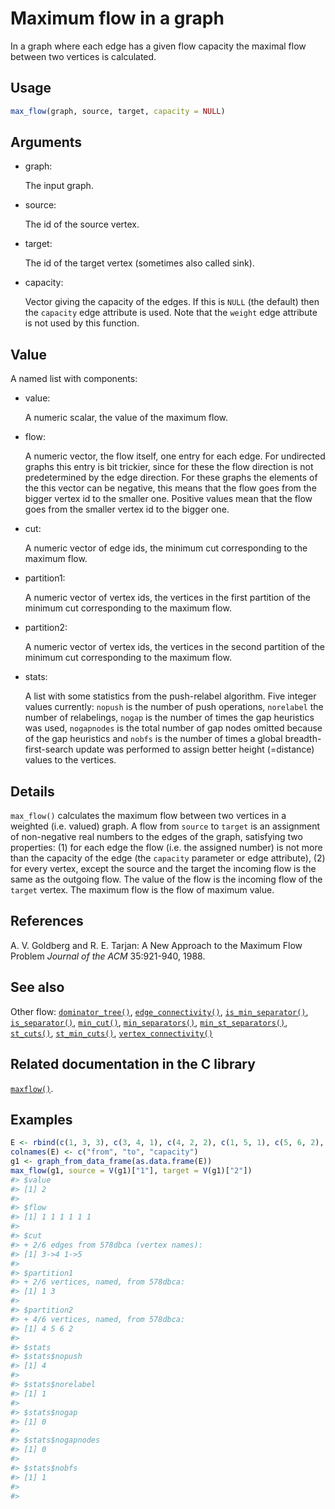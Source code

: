 # Maximum flow in a graph

In a graph where each edge has a given flow capacity the maximal flow
between two vertices is calculated.

## Usage

``` r
max_flow(graph, source, target, capacity = NULL)
```

## Arguments

- graph:

  The input graph.

- source:

  The id of the source vertex.

- target:

  The id of the target vertex (sometimes also called sink).

- capacity:

  Vector giving the capacity of the edges. If this is `NULL` (the
  default) then the `capacity` edge attribute is used. Note that the
  `weight` edge attribute is not used by this function.

## Value

A named list with components:

- value:

  A numeric scalar, the value of the maximum flow.

- flow:

  A numeric vector, the flow itself, one entry for each edge. For
  undirected graphs this entry is bit trickier, since for these the flow
  direction is not predetermined by the edge direction. For these graphs
  the elements of the this vector can be negative, this means that the
  flow goes from the bigger vertex id to the smaller one. Positive
  values mean that the flow goes from the smaller vertex id to the
  bigger one.

- cut:

  A numeric vector of edge ids, the minimum cut corresponding to the
  maximum flow.

- partition1:

  A numeric vector of vertex ids, the vertices in the first partition of
  the minimum cut corresponding to the maximum flow.

- partition2:

  A numeric vector of vertex ids, the vertices in the second partition
  of the minimum cut corresponding to the maximum flow.

- stats:

  A list with some statistics from the push-relabel algorithm. Five
  integer values currently: `nopush` is the number of push operations,
  `norelabel` the number of relabelings, `nogap` is the number of times
  the gap heuristics was used, `nogapnodes` is the total number of gap
  nodes omitted because of the gap heuristics and `nobfs` is the number
  of times a global breadth-first-search update was performed to assign
  better height (=distance) values to the vertices.

## Details

`max_flow()` calculates the maximum flow between two vertices in a
weighted (i.e. valued) graph. A flow from `source` to `target` is an
assignment of non-negative real numbers to the edges of the graph,
satisfying two properties: (1) for each edge the flow (i.e. the assigned
number) is not more than the capacity of the edge (the `capacity`
parameter or edge attribute), (2) for every vertex, except the source
and the target the incoming flow is the same as the outgoing flow. The
value of the flow is the incoming flow of the `target` vertex. The
maximum flow is the flow of maximum value.

## References

A. V. Goldberg and R. E. Tarjan: A New Approach to the Maximum Flow
Problem *Journal of the ACM* 35:921-940, 1988.

## See also

Other flow:
[`dominator_tree()`](https://r.igraph.org/reference/dominator_tree.md),
[`edge_connectivity()`](https://r.igraph.org/reference/edge_connectivity.md),
[`is_min_separator()`](https://r.igraph.org/reference/is_min_separator.md),
[`is_separator()`](https://r.igraph.org/reference/is_separator.md),
[`min_cut()`](https://r.igraph.org/reference/min_cut.md),
[`min_separators()`](https://r.igraph.org/reference/min_separators.md),
[`min_st_separators()`](https://r.igraph.org/reference/min_st_separators.md),
[`st_cuts()`](https://r.igraph.org/reference/st_cuts.md),
[`st_min_cuts()`](https://r.igraph.org/reference/st_min_cuts.md),
[`vertex_connectivity()`](https://r.igraph.org/reference/vertex_connectivity.md)

## Related documentation in the C library

[`maxflow()`](https://igraph.org/c/html/latest/igraph-Flows.html#igraph_maxflow).

## Examples

``` r
E <- rbind(c(1, 3, 3), c(3, 4, 1), c(4, 2, 2), c(1, 5, 1), c(5, 6, 2), c(6, 2, 10))
colnames(E) <- c("from", "to", "capacity")
g1 <- graph_from_data_frame(as.data.frame(E))
max_flow(g1, source = V(g1)["1"], target = V(g1)["2"])
#> $value
#> [1] 2
#> 
#> $flow
#> [1] 1 1 1 1 1 1
#> 
#> $cut
#> + 2/6 edges from 578dbca (vertex names):
#> [1] 3->4 1->5
#> 
#> $partition1
#> + 2/6 vertices, named, from 578dbca:
#> [1] 1 3
#> 
#> $partition2
#> + 4/6 vertices, named, from 578dbca:
#> [1] 4 5 6 2
#> 
#> $stats
#> $stats$nopush
#> [1] 4
#> 
#> $stats$norelabel
#> [1] 1
#> 
#> $stats$nogap
#> [1] 0
#> 
#> $stats$nogapnodes
#> [1] 0
#> 
#> $stats$nobfs
#> [1] 1
#> 
#> 
```
